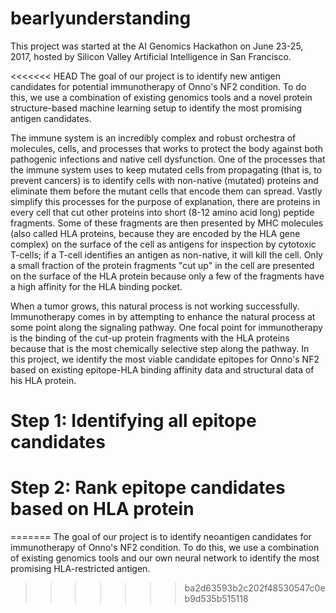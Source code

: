 # bearlyunderstanding

This project was started at the AI Genomics Hackathon on June 23-25, 2017, hosted by Silicon Valley Artificial Intelligence in San Francisco. 

<<<<<<< HEAD
The goal of our project is to identify new antigen candidates for potential immunotherapy of Onno's NF2 condition. To do this, we use a combination of existing genomics tools and a novel protein structure-based machine learning setup to identify the most promising antigen candidates. 

The immune system is an incredibly complex and robust orchestra of molecules, cells, and processes that works to protect the body against both pathogenic infections and native cell dysfunction. One of the processes that the immune system uses to keep mutated cells from propagating (that is, to prevent cancers) is to identify cells with non-native (mutated) proteins and eliminate them before the mutant cells that encode them can spread. Vastly simplify this processes for the purpose of explanation, there are proteins in every cell that cut other proteins into short (8-12 amino acid long) peptide fragments. Some of these fragments are then presented by MHC molecules (also called HLA proteins, because they are encoded by the HLA gene complex) on the surface of the cell as antigens for inspection by cytotoxic T-cells; if a T-cell identifies an antigen as non-native, it will kill the cell. Only a small fraction of the protein fragments "cut up" in the cell are presented on the surface of the HLA protein because only a few of the fragments have a high affinity for the HLA binding pocket.

When a tumor grows, this natural process is not working successfully. Immunotherapy comes in by attempting to enhance the natural process at some point along the signaling pathway. One focal point for immunotherapy is the binding of the cut-up protein fragments with the HLA proteins because that is the most chemically selective step along the pathway. In this project, we identify the most viable candidate epitopes for Onno's NF2 based on existing epitope-HLA binding affinity data and structural data of his HLA protein.

# Step 1: Identifying all epitope candidates


# Step 2: Rank epitope candidates based on HLA protein
=======
The goal of our project is to identify neoantigen candidates for immunotherapy of Onno's NF2 condition. To do this, we use a combination of existing genomics tools and our own neural network to identify the most promising HLA-restricted antigen. 
>>>>>>> ba2d63593b2c202f48530547c0eb9d535b515118

